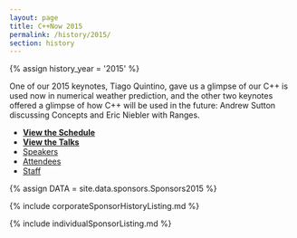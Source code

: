 ```yaml
---
layout: page
title: C++Now 2015
permalink: /history/2015/
section: history
---
```


{% assign history_year = '2015' %}

One of our 2015 keynotes, Tiago Quintino, gave us a glimpse of our C++ is used now in numerical weather prediction, and the other two keynotes offered a glimpse of how C++ will be used in the future: Andrew Sutton discussing Concepts and Eric Niebler with Ranges.


* **[View the Schedule](/history/2015/schedule/)**
* **[View the Talks](/history/2015/talks/)**
* [Speakers](https://cppnow2015.sched.com/directory/speakers)
* [Attendees](https://cppnow2015.sched.com/directory/attendees)
* [Staff](https://cppnow2015.sched.com/directory/volunteers)

{% assign DATA = site.data.sponsors.Sponsors2015 %}

{% include corporateSponsorHistoryListing.md %}

{% include individualSponsorListing.md %}
